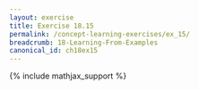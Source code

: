 ```yaml
---
layout: exercise
title: Exercise 18.15
permalink: /concept-learning-exercises/ex_15/
breadcrumb: 18-Learning-From-Examples
canonical_id: ch18ex15
---
```


{% include mathjax_support %}
